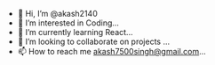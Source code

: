 - 👋 Hi, I’m @akash2140
- 👀 I’m interested in Coding...
- 🌱 I’m currently learning React...
- 💞️ I’m looking to collaborate on projects ...
- 📫 How to reach me akash7500singh@gmail.com...

<!---
akash2140/akash2140 is a ✨ special ✨ repository because its `README.md` (this file) appears on your GitHub profile.
You can click the Preview link to take a look at your changes.
--->
